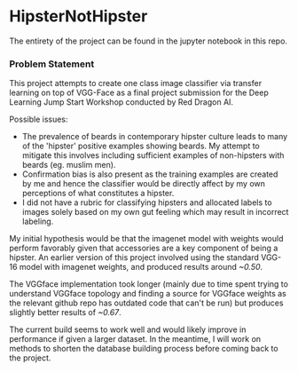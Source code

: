# HipsterNotHipster
The entirety of the project can be found in the jupyter notebook in this repo. 

### Problem Statement
This project attempts to create one class image classifier via transfer learning on top of VGG-Face as a final project submission for the Deep Learning Jump Start Workshop conducted by Red Dragon AI.

Possible issues:
*   The prevalence of beards in contemporary hipster culture leads to many of the 'hipster' positive examples showing beards. My attempt to mitigate this involves including sufficient examples of non-hipsters with beards (eg. muslim men). 
*   Confirmation bias is also present as the training examples are created by me and hence the classifier would be directly affect by my own perceptions of what constitutes a hipster.
*  I did not have a rubric for classifying hipsters and allocated labels to images solely based on my own gut feeling which may result in incorrect labeling.


My initial hypothesis would be that the imagenet model with weights would perform favorably given that accessories are a key component of being a hipster. An earlier version of this project involved using the standard VGG-16 model with imagenet weights, and produced results around *~0.50*.

The VGGface implementation took longer (mainly due to time spent trying to understand VGGface topology and finding a source for VGGface weights as the relevant github repo has outdated code that can't be run) but produces slightly better results of *~0.67*. 

The current build seems to work well and would likely improve in performance if given a larger dataset. In the meantime, I will work on methods to shorten the database building process before coming back to the project.

